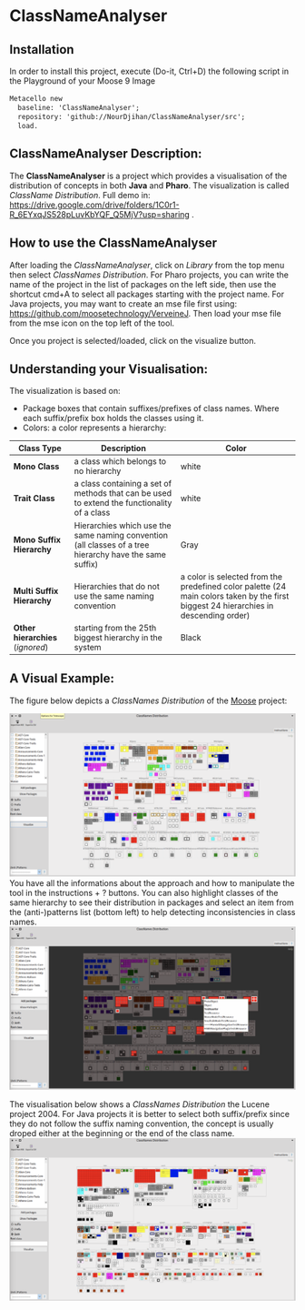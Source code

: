 # ClassNameAnalyser


## Installation

In order to install this project, execute (Do-it, Ctrl+D) the following script in the Playground of your Moose 9 Image

```Smalltalk
Metacello new
  baseline: 'ClassNameAnalyser';
  repository: 'github://NourDjihan/ClassNameAnalyser/src';
  load.
```
## ClassNameAnalyser Description:
The **ClassNameAnalyser** is a project which provides a visualisation of the distribution of concepts in both **Java** and **Pharo**. The visualization is called *ClassName Distribution*. Full demo in: https://drive.google.com/drive/folders/1C0r1-R_6EYxqJS528pLuvKbYQF_Q5MjV?usp=sharing .


## How to use the ClassNameAnalyser
After loading the *ClassNameAnalyser*, click on *Library* from the top menu then select *ClassNames Distribution*.
For Pharo projects, you can write the name of the project in the list of packages on the left side, then use the shortcut cmd+A to select all packages starting with the project name.
For Java projects, you may want to create an mse file first using: https://github.com/moosetechnology/VerveineJ. Then load your mse file from the mse icon on the top left of the tool.

Once you project is selected/loaded, click on the visualize button.

## Understanding your Visualisation:
The visualization is based on:
- Package boxes that contain suffixes/prefixes of class names. Where each suffix/prefix box holds the classes using it.
- Colors: a color represents a hierarchy:

Class Type | Description | Color
--- | --- | --- |
**Mono Class** | a class which belongs to no hierarchy | white
**Trait Class** | a class containing a set of methods that can be used to extend the functionality of a class | white
**Mono Suffix Hierarchy** | Hierarchies which use the same naming convention (all classes of a tree hierarchy have the same suffix) | Gray
**Multi Suffix Hierarchy** | Hierarchies that do not use the same naming convention | a color is selected from the predefined color palette (24 main colors taken by the first biggest 24 hierarchies in descending order)
**Other hierarchies** (*ignored*) | starting from the 25th biggest hierarchy in the system | Black


## A Visual Example:
The figure below depicts a *ClassNames Distribution* of the [Moose](https://github.com/moosetechnology/Moose) project:

![](Images/MooseExample.png)
You have all the informations about the approach and how to manipulate the tool in the instructions + ? buttons.
You can also highlight classes of the same hierarchy to see their distribution in packages and select an item from the (anti-)patterns list (bottom left) to help detecting inconsistencies in class names.
![](Images/MooseExampleHighlight.png)

The visualisation below shows a *ClassNames Distribution* the Lucene project 2004. For Java projects it is better to select both suffix/prefix since they do not follow the suffix naming convention, the concept is usually droped either at the beginning or the end of the class name.
![](Images/Lucene2004.png)








